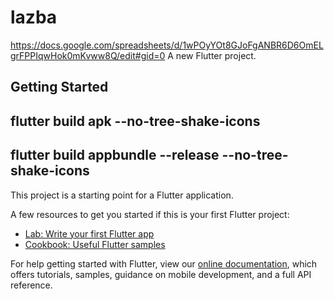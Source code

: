 # lazba

https://docs.google.com/spreadsheets/d/1wPOyYOt8GJoFgANBR6D6OmELgrFPPIqwHok0mKvww8Q/edit#gid=0
A new Flutter project.

## Getting Started

## flutter build apk --no-tree-shake-icons

## flutter build appbundle --release --no-tree-shake-icons

This project is a starting point for a Flutter application.

A few resources to get you started if this is your first Flutter project:

- [Lab: Write your first Flutter app](https://flutter.dev/docs/get-started/codelab)
- [Cookbook: Useful Flutter samples](https://flutter.dev/docs/cookbook)

For help getting started with Flutter, view our
[online documentation](https://flutter.dev/docs), which offers tutorials,
samples, guidance on mobile development, and a full API reference.

